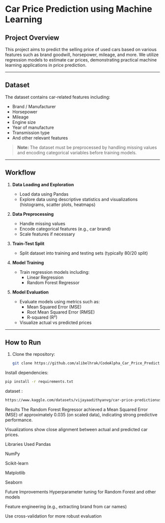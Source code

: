 # Car Price Prediction using Machine Learning

## Project Overview
This project aims to predict the selling price of used cars based on various features such as brand goodwill, horsepower, mileage, and more. We utilize regression models to estimate car prices, demonstrating practical machine learning applications in price prediction.

---

## Dataset
The dataset contains car-related features including:

- Brand / Manufacturer
- Horsepower
- Mileage
- Engine size
- Year of manufacture
- Transmission type
- And other relevant features

> **Note:** The dataset must be preprocessed by handling missing values and encoding categorical variables before training models.

---

## Workflow

1. **Data Loading and Exploration**
   - Load data using Pandas
   - Explore data using descriptive statistics and visualizations (histograms, scatter plots, heatmaps)

2. **Data Preprocessing**
   - Handle missing values
   - Encode categorical features (e.g., car brand)
   - Scale features if necessary

3. **Train-Test Split**
   - Split dataset into training and testing sets (typically 80/20 split)

4. **Model Training**
   - Train regression models including:
     - Linear Regression
     - Random Forest Regressor

5. **Model Evaluation**
   - Evaluate models using metrics such as:
     - Mean Squared Error (MSE)
     - Root Mean Squared Error (RMSE)
     - R-squared (R²)
   - Visualize actual vs predicted prices

---

## How to Run

1. Clone the repository:
   ```bash
   git clone https://github.com/alibelhrak/CodeAlpha_Car_Price_Prediction.git
   ```
Install dependencies:
   ```bash
   pip install -r requirements.txt

   ```
dataset : 
   ```bash
   https://www.kaggle.com/datasets/vijayaadithyanvg/car-price-predictionused-cars
   ```
Results
The Random Forest Regressor achieved a Mean Squared Error (MSE) of approximately 0.035 (on scaled data), indicating strong predictive performance.

Visualizations show close alignment between actual and predicted car prices.

Libraries Used
Pandas

NumPy

Scikit-learn

Matplotlib

Seaborn


Future Improvements
Hyperparameter tuning for Random Forest and other models

Feature engineering (e.g., extracting brand from car names)

Use cross-validation for more robust evaluation
